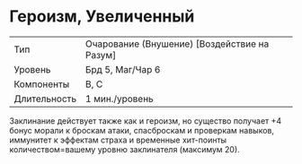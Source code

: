
# Героизм, Увеличенный
| | |
|---|---|
|Тип|Очарование (Внушение) [Воздействие на Разум]|
|Уровень| Брд 5, Маг/Чар 6|
|Компоненты| В, С|
|Длительность| 1 мин./уровень|

Заклинание действует также как и героизм, но существо получает +4 бонус
морали к броскам атаки, спасброскам
и проверкам навыков, иммунитет к эффектам страха и временные хит-поинты
количеством=вашему уровню заклинателя (максимум 20).